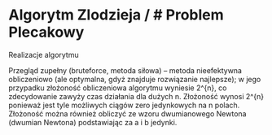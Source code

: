 # Algorytm Zlodzieja / # Problem Plecakowy

Realizacje algorytmu

Przegląd zupełny (bruteforce, metoda siłowa) – metoda nieefektywna obliczeniowo (ale optymalna, gdyż znajduje rozwiązanie najlepsze); 
w jego przypadku złożoność obliczeniowa algorytmu wyniesie 2^{n}, 
co zdecydowanie zawyży czas działania dla dużych n. Złożoność wynosi 2^{n}
ponieważ jest tyle możliwych ciągów zero jedynkowych na n polach. Złożoność można również obliczyć ze wzoru dwumianowego Newtona 
(dwumian Newtona) podstawiając za a i b jedynki.
